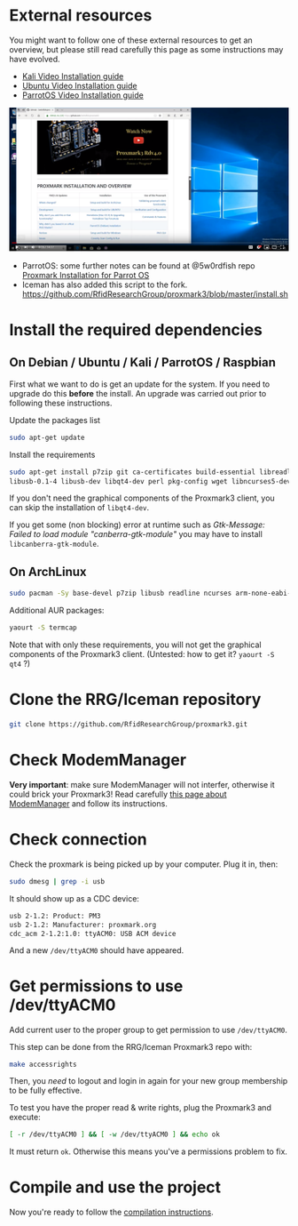 # External resources

You might want to follow one of these external resources to get an overview, but please still read carefully this page as some instructions may have evolved.

* [Kali Video Installation guide](https://youtu.be/t5eBPS6lV3E "Kali Linux Installation Tutorial")
* [Ubuntu Video Installation guide](https://youtu.be/DThmkH8CdMo "Ubuntu Installation Tutorial")
* [ParrotOS Video Installation guide](https://youtu.be/Wl9AsrU4igo "ParrotOS Installation Tutorial")

![Linux Installation Video Screenshot](https://github.com/5w0rdfish/Proxmark3-RDV4-ParrotOS/blob/master/screenshot-www.youtube.com-2019.03.17-20-44-33.png)

* ParrotOS: some further notes can be found at @5w0rdfish repo [Proxmark Installation for Parrot OS](https://github.com/5w0rdfish/Proxmark3-RDV4-ParrotOS)
* Iceman has also added this script to the fork. https://github.com/RfidResearchGroup/proxmark3/blob/master/install.sh

# Install the required dependencies

## On Debian / Ubuntu / Kali / ParrotOS / Raspbian

First what we want to do is get an update for the system. If you need to upgrade do this **before** the install. An upgrade was carried out prior to following these instructions. 

Update the packages list
```sh
sudo apt-get update
``` 
Install the requirements

```sh
sudo apt-get install p7zip git ca-certificates build-essential libreadline5 libreadline-dev \
libusb-0.1-4 libusb-dev libqt4-dev perl pkg-config wget libncurses5-dev gcc-arm-none-eabi libstdc++-arm-none-eabi-newlib
```

If you don't need the graphical components of the Proxmark3 client, you can skip the installation of `libqt4-dev`.

If you get some (non blocking) error at runtime such as _Gtk-Message: Failed to load module "canberra-gtk-module"_ you may have to install `libcanberra-gtk-module`.

## On ArchLinux

```sh
sudo pacman -Sy base-devel p7zip libusb readline ncurses arm-none-eabi-gcc arm-none-eabi-newlib git --needed
```
Additional AUR packages:
```sh
yaourt -S termcap
```

Note that with only these requirements, you will not get the graphical components of the Proxmark3 client. (Untested: how to get it? `yaourt -S qt4` ?)

# Clone the RRG/Iceman repository

```sh
git clone https://github.com/RfidResearchGroup/proxmark3.git
```

# Check ModemManager

**Very important**: make sure ModemManager will not interfer, otherwise it could brick your Proxmark3!
Read carefully [this page about ModemManager](ModemManager-Must-Be-Discarded.md) and follow its instructions.

# Check connection

Check the proxmark is being picked up by your computer. Plug it in, then:

```sh
sudo dmesg | grep -i usb
```
It should show up as a CDC device:
```
usb 2-1.2: Product: PM3
usb 2-1.2: Manufacturer: proxmark.org
cdc_acm 2-1.2:1.0: ttyACM0: USB ACM device
```
And a new `/dev/ttyACM0` should have appeared.

# Get permissions to use /dev/ttyACM0

Add current user to the proper group to get permission to use `/dev/ttyACM0`.

This step can be done from the RRG/Iceman Proxmark3 repo with:

```sh
make accessrights
```

Then, you *need* to logout and login in again for your new group membership to be fully effective.

To test you have the proper read & write rights, plug the Proxmark3 and execute:
```sh
[ -r /dev/ttyACM0 ] && [ -w /dev/ttyACM0 ] && echo ok
```
It must return `ok`. Otherwise this means you've a permissions problem to fix.

# Compile and use the project

Now you're ready to follow the [compilation instructions](/doc/md/Use_of_Proxmark/0_Compilation-Instructions.md).

